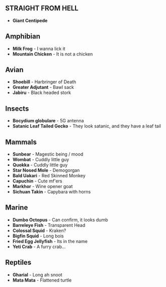 ## STRAIGHT FROM HELL
- **Giant Centipede**
## Amphibian
- **Milk Frog** - I wanna lick it
- **Mountain Chicken** - It is not a chicken
## Avian
- **Shoebill** - Harbringer of Death
- **Greater Adjutant** - Bawl sack
- **Jabiru** - Black headed stork
## Insects
- **Bocydium globulare** - 5G antenna
- **Satanic Leaf Tailed Gecko** - They look satanic, and they have a leaf tail
## Mammals
- **Sunbear** - Magestic being / mood
- **Wombat** - Cuddly little guy
- **Quokka** - Cuddly little guy
- **Star Nosed Mole** - Demogorgan
- **Bald Uakari** - Red Skinned Monkey
- **Capuchin** - Cute mf'ers
- **Markhor** - Wine opener goat
- **Sichuan Takin** - Capybara with horns
## Marine
- **Dumbo Octopus** - Can confirm, it looks dumb
- **Barreleye Fish** - Transparent Head
- **Colossal Squid** - Kraken?
- **Bigfin Squid** - Long bois
- **Fried Egg Jellyfish** - Its in the name
- **Yeti Crab** - A furry crab...
## Reptiles
- **Gharial** - Long ah snoot
- **Mata Mata** - Flattened turtle